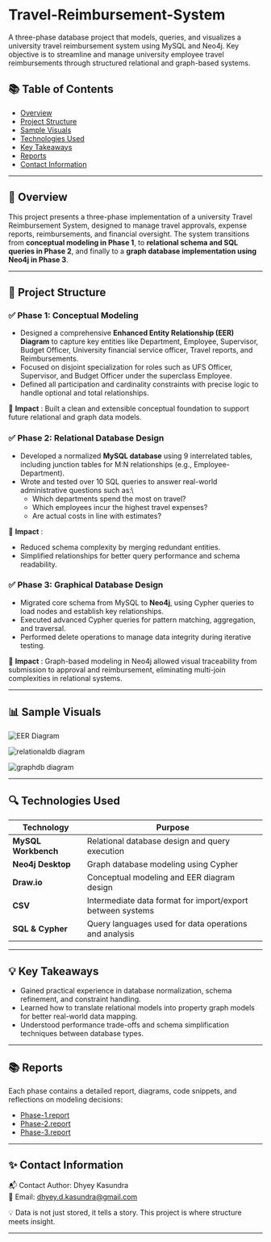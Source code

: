 # Travel-Reimbursement-System
A three-phase database project that models, queries, and visualizes a university travel reimbursement system using MySQL and Neo4j. Key objective is to streamline and manage university employee travel reimbursements through structured relational and graph-based systems.

## 📚 Table of Contents

- [Overview](#-overview)
- [Project Structure](#-project-structure)
- [Sample Visuals](#-visuals)
- [Technologies Used](#-technologies-used)
- [Key Takeaways](#-key-takeaways)
- [Reports](#-reports)
- [Contact Information](#-contact-information)

---

## 📌 Overview
This project presents a three-phase implementation of a university Travel Reimbursement System, designed to manage travel approvals, expense reports, reimbursements, and financial oversight. The system transitions from **conceptual modeling in Phase 1**, to **relational schema and SQL queries in Phase 2**, and finally to a **graph database implementation using Neo4j in Phase 3**.

---

## 🧱 Project Structure

### ✅ Phase 1: Conceptual Modeling
  - Designed a comprehensive **Enhanced Entity Relationship (EER) Diagram** to capture key entities like Department, Employee, Supervisor, Budget Officer, University financial service officer, Travel reports, and Reimbursements.
  - Focused on disjoint specialization for roles such as UFS Officer, Supervisor, and Budget Officer under the superclass Employee.
  - Defined all participation and cardinality constraints with precise logic to handle optional and total relationships.
    
📌 **Impact** : Built a clean and extensible conceptual foundation to support future relational and graph data models.

### ✅ Phase 2: Relational Database Design
  - Developed a normalized **MySQL database** using 9 interrelated tables, including junction tables for M:N relationships (e.g., Employee-Department).
  - Wrote and tested over 10 SQL queries to answer real-world administrative questions such as:\
    - Which departments spend the most on travel?
    - Which employees incur the highest travel expenses?
    - Are actual costs in line with estimates?
    
📌 **Impact** : 
  - Reduced schema complexity by merging redundant entities.
  - Simplified relationships for better query performance and schema readability.

### ✅ Phase 3: Graphical Database Design
  - Migrated core schema from MySQL to **Neo4j**, using Cypher queries to load nodes and establish key relationships.
  - Executed advanced Cypher queries for pattern matching, aggregation, and traversal.
  - Performed delete operations to manage data integrity during iterative testing.
    
📌 **Impact** : Graph-based modeling in Neo4j allowed visual traceability from submission to approval and reimbursement, eliminating multi-join complexities in relational systems.

--- 

## 📊 Sample Visuals
![EER Diagram](https://github.com/user-attachments/assets/dc9e90c6-a193-4375-bc04-4e05d89d9931)

![relationaldb diagram](https://github.com/user-attachments/assets/302c1bc3-618a-451f-93c6-5e45e8dd9f13)

![graphdb diagram](https://github.com/user-attachments/assets/1da131fe-2d7f-40eb-b2c8-75923a96951b)

---

## 🔍 Technologies Used

| Technology         | Purpose                                                                 |
|--------------------|-------------------------------------------------------------------------|
| **MySQL Workbench** | Relational database design and query execution                         |
| **Neo4j Desktop**   | Graph database modeling using Cypher                                   |
| **Draw.io**         | Conceptual modeling and EER diagram design                             |
| **CSV**             | Intermediate data format for import/export between systems             |
| **SQL & Cypher**    | Query languages used for data operations and analysis                  |

---

## 💡 Key Takeaways

- Gained practical experience in database normalization, schema refinement, and constraint handling.
- Learned how to translate relational models into property graph models for better real-world data mapping.
- Understood performance trade-offs and schema simplification techniques between database types.

---

## 📚 Reports
Each phase contains a detailed report, diagrams, code snippets, and reflections on modeling decisions:

- [Phase-1.report](https://github.com/DK-3333/Travel-Reimbursement-System/blob/main/Phase-1/Phase-1_report.pdf)
- [Phase-2.report](https://github.com/DK-3333/Travel-Reimbursement-System/blob/main/Phase-2/Phase-2_report.pdf)
- [Phase-3.report](https://github.com/DK-3333/Travel-Reimbursement-System/blob/main/Phase-3/Phase-3_report.pdf)

---

## ✨ Contact Information

📬 Contact Author: Dhyey Kasundra <br> 
📧 Email: dhyey.d.kasundra@gmail.com

💡 Data is not just stored, it tells a story. This project is where structure meets insight.

---
